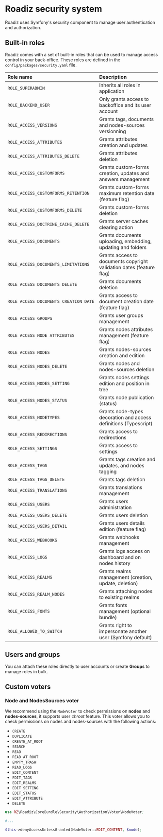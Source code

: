 # Roadiz security system

Roadiz uses Symfony's security component to manage user authentication and authorization.

## Built-in roles
Roadiz comes with a set of built-in roles that can be used to manage access control in your back-office.
These roles are defined in the `config/packages/security.yaml` file.

| Role name                             | Description                                                          |
|:--------------------------------------|:---------------------------------------------------------------------|
| `ROLE_SUPERADMIN`                     | Inherits all roles in application                                    |
| `ROLE_BACKEND_USER`                   | Only grants access to backoffice and its user account                |
| `ROLE_ACCESS_VERSIONS`                | Grants tags, documents and nodes-sources versionning                 |
| `ROLE_ACCESS_ATTRIBUTES`              | Grants attributes creation and updates                               |
| `ROLE_ACCESS_ATTRIBUTES_DELETE`       | Grants attributes deletion                                           |
| `ROLE_ACCESS_CUSTOMFORMS`             | Grants custom-forms creation, updates and answers management         |
| `ROLE_ACCESS_CUSTOMFORMS_RETENTION`   | Grants custom-forms maximum retention date (feature flag)            |
| `ROLE_ACCESS_CUSTOMFORMS_DELETE`      | Grants custom-forms deletion                                         |
| `ROLE_ACCESS_DOCTRINE_CACHE_DELETE`   | Grants server caches clearing action                                 |
| `ROLE_ACCESS_DOCUMENTS`               | Grants documents uploading, embedding, updating and folders          |
| `ROLE_ACCESS_DOCUMENTS_LIMITATIONS`   | Grants access to documents copyright validation dates (feature flag) |
| `ROLE_ACCESS_DOCUMENTS_DELETE`        | Grants documents deletion                                            |
| `ROLE_ACCESS_DOCUMENTS_CREATION_DATE` | Grants access to document creation date (feature flag)               |
| `ROLE_ACCESS_GROUPS`                  | Grants user groups management                                        |
| `ROLE_ACCESS_NODE_ATTRIBUTES`         | Grants nodes attributes management (feature flag)                    |
| `ROLE_ACCESS_NODES`                   | Grants nodes-sources creation and edition                            |
| `ROLE_ACCESS_NODES_DELETE`            | Grants nodes and nodes-sources deletion                              |
| `ROLE_ACCESS_NODES_SETTING`           | Grants nodes settings edition and position in tree                   |
| `ROLE_ACCESS_NODES_STATUS`            | Grants node publication (status)                                     |
| `ROLE_ACCESS_NODETYPES`               | Grants node-types decoration and access definitions (Typescript)     |
| `ROLE_ACCESS_REDIRECTIONS`            | Grants access to redirections                                        |
| `ROLE_ACCESS_SETTINGS`                | Grants access to settings                                            |
| `ROLE_ACCESS_TAGS`                    | Grants tags creation and updates, and nodes tagging                  |
| `ROLE_ACCESS_TAGS_DELETE`             | Grants tags deletion                                                 |
| `ROLE_ACCESS_TRANSLATIONS`            | Grants translations management                                       |
| `ROLE_ACCESS_USERS`                   | Grants users administration                                          |
| `ROLE_ACCESS_USERS_DELETE`            | Grants users deletion                                                |
| `ROLE_ACCESS_USERS_DETAIL`            | Grants users details edition (feature flag)                          |
| `ROLE_ACCESS_WEBHOOKS`                | Grants webhooks management                                           |
| `ROLE_ACCESS_LOGS`                    | Grants logs access on dashboard and on nodes history                 |
| `ROLE_ACCESS_REALMS`                  | Grants realms management (creation, update, deletion)                |
| `ROLE_ACCESS_REALM_NODES`             | Grants attaching nodes to existing realms                            |
| `ROLE_ACCESS_FONTS`                   | Grants fonts management (optional bundle)                            |
| `ROLE_ALLOWED_TO_SWITCH`              | Grants right to impersonate another user (Symfony default)           |

## Users and groups

You can attach these roles directly to user accounts or create **Groups** to manage roles in bulk.

## Custom voters

### Node and NodesSources voter

We recommend using the `NodeVoter` to check permissions on **nodes** and **nodes-sources**, it supports user *chroot* feature. 
This voter allows you to check permissions on nodes and nodes-sources with the following actions:

- `CREATE`
- `DUPLICATE`
- `CREATE_AT_ROOT`
- `SEARCH`
- `READ`
- `READ_AT_ROOT`
- `EMPTY_TRASH`
- `READ_LOGS`
- `EDIT_CONTENT`
- `EDIT_TAGS`
- `EDIT_REALMS`
- `EDIT_SETTING`
- `EDIT_STATUS`
- `EDIT_ATTRIBUTE`
- `DELETE`

```php
use RZ\Roadiz\CoreBundle\Security\Authorization\Voter\NodeVoter;

#...

$this->denyAccessUnlessGranted(NodeVoter::EDIT_CONTENT, $node);
```
